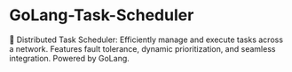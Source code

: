 # GoLang-Task-Scheduler
🚀 Distributed Task Scheduler: Efficiently manage and execute tasks across a network. Features fault tolerance, dynamic prioritization, and seamless integration. Powered by GoLang.
